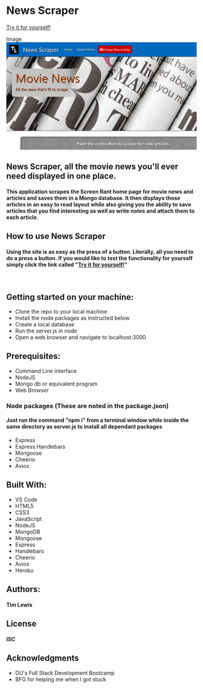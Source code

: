 # News Scraper
[Try it for yourself!](https://agile-garden-25337.herokuapp.com/ "News Scraper")

Image
<kbd>![Home page](./public/assets/images/nsHome.png "Home page")</kbd>

## News Scraper, all the movie news you'll ever need displayed in one place.
#### This application scrapes the Screen Rant home page for movie news and articles and saves them in a Mongo database.  It then displays those articles in an easy to read layout while also giving you the ability to save articles that you find  interesting as well as write notes and attach them to each article.

## How to use News Scraper
#### Using the site is as easy as the press of a button.  Literally, all you need to do a press a button.  If you would like to test the functionality for yourself simply click the link called "[Try it for yourself!](https://agile-garden-25337.herokuapp.com/ "News Scraper")"  


<br>

## Getting started on your machine: 
* Clone the repo to your local machine
* Install the node packages as instructed below
* Create a local database
* Run the server.js in node
* Open a web browser and navigate to localhost:3000


## Prerequisites:
* Command Line interface
* NodeJS
* Mongo db or equivalent program
* Web Browser


### Node packages (These are noted in the package.json)
#### Just run the command "npm i" from a terminal window while inside the same directory as server.js to install all dependant packages
* Express
* Express Handlebars
* Mongoose
* Cheerio
* Axios


## Built With: 
* VS Code
* HTML5
* CSS3
* JavaScript
* NodeJS
* MongoDB
* Mongoose
* Express
* Handlebars
* Cheerio
* Axios
* Heroku


## Authors: 
#### Tim Lewis


## License
#### ISC


## Acknowledgments
* DU's Full Stack Development Bootcamp<br>
* BFG for helping me when I got stuck
